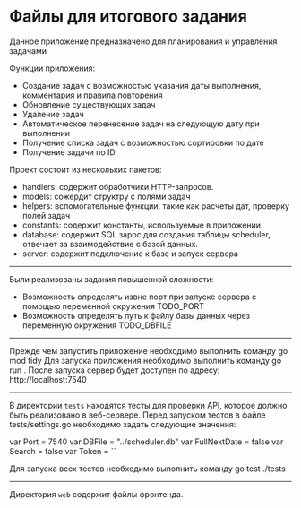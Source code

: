 # Файлы для итогового задания

Данное приложение предназначено для планирования и управления задачами 

Функции приложения:

- Создание задач с возможностью указания даты выполнения, комментария и правила повторения
- Обновление существующих задач
- Удаление задач
- Автоматическое перенесение задач на следующую дату при выполнении
- Получение списка задач с возможностью сортировки по дате
- Получение задачи по ID


Проект состоит из нескольких пакетов:

- handlers: содержит обработчики HTTP-запросов.
- models: сожердит структру с полями задач 
- helpers: вспомогательные функции, такие как расчеты дат, проверку полей задач
- constants: содержит константы, используемые в приложении.
- database: содержит SQL зарос для создания таблицы scheduler, отвечает за взаимодействие с базой данных.
- server: содержит подключение к базе и запуск сервера
-----------------------------------------------------
Были реализованы задания повышенной сложности:
- Возможность определять извне порт при запуске сервера с помощью переменной окружения TODO_PORT
- Возможность определять путь к файлу базы данных через переменную окружения TODO_DBFILE

-----------------------------------------------------
Прежде чем запустить приложение необходимо выполнить команду go mod tidy
Для запуска приложения необходимо выполнить команду go run . 
После запуска сервер будет доступен по адресу: http://localhost:7540

 -----------------------------------------------------

В директории `tests` находятся тесты для проверки API, которое должно быть реализовано в веб-сервере.
Перед запуском тестов в файле tests/settings.go необходимо задать следующие значения:

var Port = 7540
var DBFile = "../scheduler.db"
var FullNextDate = false
var Search = false
var Token = ``

Для запуска всех тестов необходимо выполнить команду go test ./tests

------------------------------------------------------
Директория `web` содержит файлы фронтенда.